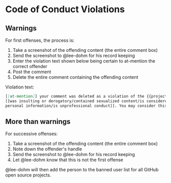 # Code of Conduct Violations

## Warnings

For first offenses, the process is:

1. Take a screenshot of the offending content (the entire comment box)
1. Send the screenshot to @lee-dohm for his record keeping
1. Enter the violation text shown below being certain to at-mention the correct offender
1. Post the comment
1. Delete the entire comment containing the offending content

Violation text:

```markdown
[[at-mention]] your comment was deleted as a violation of the {{project code of conduct link}} as it
[[was insulting or derogatory/contained sexualized content/is considered harassment/published others'
personal information/is unprofessional conduct]]. You may consider this an official warning.
```

## More than warnings

For successive offenses:

1. Take a screenshot of the offending content (the entire comment box)
1. Note down the offender's handle
1. Send the screenshot to @lee-dohm for his record keeping
1. Let @lee-dohm know that this is not the first offense

@lee-dohm will then add the person to the banned user list for all GitHub open source projects.
